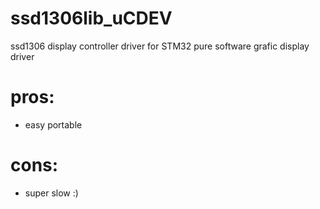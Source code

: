 # ssd1306lib_uCDEV
ssd1306 display controller driver for STM32
pure software grafic display driver
# pros: 
* easy portable

# cons: 
* super slow :)
